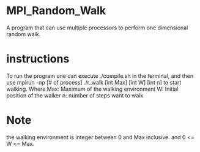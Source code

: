 # MPI_Random_Walk
A program that can use multiple processors to perform one dimensional random walk.

# instructions
To run the program one can execute ./compile.sh in the terminal, and then use mpirun -np [# of process] ./r_walk [int Max] [int W] [int n] to start walking. Where 
 Max: Maximum of the walking environment
 W: Initial position of the walker
 n: number of steps want to walk

# Note
the walking environment is integer between 0 and Max inclusive. and 0 <= W <= Max. 
